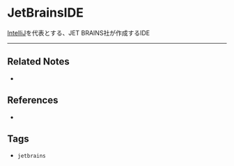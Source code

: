 # JetBrainsIDE
[IntelliJ](https://www.jetbrains.com/ja-jp/idea/)を代表とする、JET BRAINS社が作成するIDE

---
## Related Notes
- 

## References
- 

## Tags
- `jetbrains` 